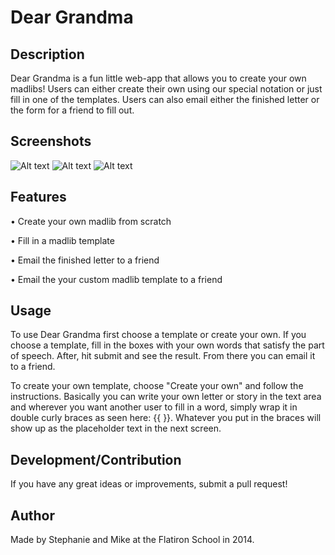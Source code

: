 # Dear Grandma

## Description

Dear Grandma is a fun little web-app that allows you to create your own madlibs! Users can either create their own using our special notation or just fill in one of the templates. Users can also email either the finished letter or the form for a friend to fill out.

## Screenshots
![Alt text](https://dl.dropboxusercontent.com/u/5533848/deargrandma1.png)
![Alt text](https://dl.dropboxusercontent.com/u/5533848/deargrandma2.png)
![Alt text](https://dl.dropboxusercontent.com/u/5533848/deargrandma3.png)




## Features

• Create your own madlib from scratch

• Fill in a madlib template

• Email the finished letter to a friend

• Email the your custom madlib template to a friend


## Usage

To use Dear Grandma first choose a template or create your own. If you choose a template, fill in the boxes with your own words that satisfy the part of speech. After, hit submit and see the result. From there you can email it to a friend.

To create your own template, choose "Create your own" and follow the instructions. Basically you can write your own letter or story in the text area and wherever you want another user to fill in a word, simply wrap it in double curly braces as seen here: {{ }}. Whatever you put in the braces will show up as the placeholder text in the next screen. 

## Development/Contribution

If you have any great ideas or improvements, submit a pull request!



## Author

Made by Stephanie and Mike at the Flatiron School in 2014.
